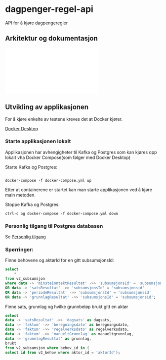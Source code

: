 # dagpenger-regel-api


API for å kjøre dagpengeregler


## Arkitektur og dokumentasjon

![Arkitektur og dokumentasjon](docs/README.md)


## Utvikling av applikasjonen

For å kjøre enkelte av testene kreves det at Docker kjører.

[Docker Desktop](https://www.docker.com/products/docker-desktop)


### Starte applikasjonen lokalt

Applikasjonen har avhengigheter til Kafka og Postgres som kan kjøres
opp lokalt vha Docker Compose(som følger med Docker Desktop) 


Starte Kafka og Postgres: 
```

docker-compose -f docker-compose.yml up

```
Etter at containerene er startet kan man starte applikasjonen ved å kjøre main metoden.


Stoppe Kafka og Postgres:

```
ctrl-c og docker-compose -f docker-compose.yml down 

```

### Personlig tilgang til Postgres databasen

Se [Personlig tilgang](https://docs.nais.io/how-to-guides/persistence/postgres/#personal-database-access)


### Spørringer:
Finne behovene og aktørId for en gitt subsumsjonsId:
```SQL
select
    *
from v2_subsumsjon
where data -> 'minsteinntektResultat' ->> 'subsumsjonsId' = 'subsumsjonsid'
OR data -> 'satsResultat' ->> 'subsumsjonsId' = 'subsumsjonsid'
OR data -> 'periodeResultat' ->> 'subsumsjonsId' = 'subsumsjonsid'
OR data -> 'grunnlagResultat' ->> 'subsumsjonsId' = 'subsumsjonsid';
```

Finne sats, grunnlag og hvilke grunnbeløp brukt gitt en aktør
```SQL
select
data -> 'satsResultat' ->> 'dagsats' as dagsats,
data -> 'faktum' ->> 'beregningsdato' as beregningsdato,
data -> 'faktum' ->> 'regelverksdato' as regelverksdato,
data -> 'faktum' ->> 'manueltGrunnlag' as manueltgrunnlag,
data -> 'grunnlagResultat' as grunnlag,
brukt
from v2_subsumsjon where behov_id in (
select id from v2_behov where aktor_id = 'aktørId');
```
